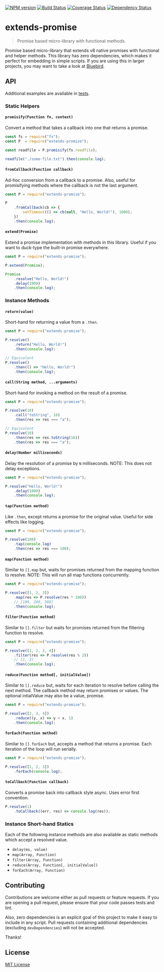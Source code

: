[![NPM version][npm-image]][npm-url] [![Build Status][travis-image]][travis-url] [![Coverage Status][coveralls-image]][coveralls-url] [![Dependency Status][depstat-image]][depstat-url]

# extends-promise

> Promise based micro-library with functional methods.

Promise based micro-library that extends v8 native promises with functional and helper methods. This library has zero dependencies, which makes it perfect for embedding in simple scripts. If you are using this in larger projects, you may want to take a look at [Bluebird](https://github.com/petkaantonov/bluebird).

## API

Additional examples are available in [tests](tests).

### Static Helpers

#### `promisify(Function fn, context)`

Convert a method that takes a callback into one that returns a promise.

```js
const fs = require("fs");
const P  = require("extends-promise");

const readfile = P.promisify(fs.readfile);

readfile("./some-file.txt").then(console.log);
```

#### `fromCallback(Function callback)`

Ad-hoc conversion from a callback to a promise. Also, useful for promisifying
methods where the callback is not the last argument.

```js
const P = require("extends-promise");

P
	.fromCallback(cb => {
		setTimeout(() => cb(null, "Hello, World!"), 1000);
	})
	.then(console.log);
```

#### `extend(Promise)`

Extend a promise implementation with methods in this library. Useful if you want
to duck-type the built-in promise everywhere.

```js
const P = require("extends-promise");

P.extend(Promise);

Promise
	.resolve("Hello, World!")
	.delay(1000)
	.then(console.log);
```

### Instance Methods

#### `return(value)`

Short-hand for returning a value from a `.then`.

```js
const P = require("extends-promise");

P.resolve()
	.return("Hello, World!")
	.then(console.log);

// Equivalent
P.resolve()
	.then(() => "Hello, World!")
	.then(console.log);
```

#### `call(String method, ...arguments)`

Short-hand for invoking a method on the result of a promise.

```js
const P = require("extends-promise");

P.resolve(10)
	.call("toString", 16)
	.then(res => res === "a");

// Equivalent
P.resolve(10)
	.then(res => res.toString(16))
	.then(res => res === "a");
```

#### `delay(Number milliseconds)`

Delay the resolution of a promise by `N` milliseconds. NOTE: This does not delay exceptions.

```js
const P = require("extends-promise");

P.resolve("Hello, World!")
	.delay(1000)
	.then(console.log);
```

#### `tap(Function method)`

Like `.then`, except returns a promise for the original value. Useful for side effects like logging.

```js
const P = require("extends-promise");

P.resolve(100)
	.tap(console.log)
	.then(res => res === 100);
```

#### `map(Function method)`

Similar to `[].map` but, waits for promises returned from the mapping function to resolve. NOTE: This will run all map functions concurrently.

```js
const P = require("extends-promise");

P.resolve([1, 2, 3])
	.map(res => P.resolve(res * 100))
	// [100, 200, 300]
	.then(console.log);
```

#### `filter(Function method)`

Similar to `[].filter` but waits for promises returned from the filtering function to resolve.

```js
const P = require("extends-promise");

P.resolve([1, 2, 3, 4])
	.filter(res => P.resolve(res % 2))
	// [1, 3]
	.then(console.log);
```

#### `reduce(Function method[, initialValue])`

Similar to `[].reduce` but, waits for each iteration to resolve before calling the next method. The callback method may return promises or values. The optional intialValue may also be a value, promise.

```js
const P = require("extends-promise");

P.resolve([2, 3, 4])
	.reduce((y, x) => y + x, 1)
	.then(console.log);
```

#### `forEach(Function method)`

Similar to `[].forEach` but, accepts a method that returns a promise. Each iteration of the loop will run serially.

```js
const P = require("extends-promise");

P.resolve([1, 2, 3])
	.forEach(console.log);
```

#### `toCallback(Function callback)`

Converts a promise back into callback style async. Uses error first convention.

```js
P.resolve(1)
	.toCallback((err, res) => console.log(res));
````

### Instance Short-hand Statics

Each of the following instance methods are also available as static methods which accept a resolved value.

* `delay(ms, value)`
* `map(Array, Function)`
* `filter(Array, Function)`
* `reduce(Array, Function[, initialValue])`
* `forEach(Array, Function)`

## Contributing

Contributions are welcome either as pull requests or feature requests. If you are opening a pull request, please ensure that your code passes tests and lint.

Also, zero dependencies is an explicit goal of this project to make it easy to include in any script. Pull requests containing additional dependencies (excluding `devDependencies`) will not be accepted.

Thanks!

## License

[MIT License](LICENSE)

[npm-url]: https://npmjs.org/package/extends-promise
[npm-image]: https://img.shields.io/npm/v/extends-promise.svg?style=flat-square

[travis-url]: http://travis-ci.org/kjvalencik/extends-promise
[travis-image]: https://img.shields.io/travis/kjvalencik/extends-promise/master.svg?style=flat-square

[coveralls-url]: https://coveralls.io/r/kjvalencik/extends-promise
[coveralls-image]: https://img.shields.io/coveralls/kjvalencik/extends-promise/master.svg?style=flat-square

[depstat-url]: https://david-dm.org/kjvalencik/extends-promise#info=devDependencies
[depstat-image]: https://img.shields.io/david/dev/kjvalencik/extends-promise/master.svg?style=flat-square
